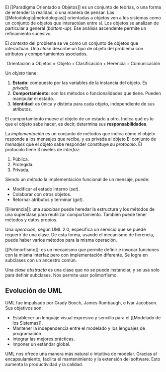 El [[Paradigma Orientado a Objetos]] es un conjunto de teorías, o una forma de entender la realidad, o una manera de pensar. Las [[Metodología|metodologías]] orientadas a objetos ven a los sistemas como un conjunto de objetos que interactúan entre sí. Los objetos se analizan de particular a general (*bottom-up*). Ese análisis ascendente permite un refinamiento sucesivo.

El *contexto* del problema se ve como un conjunto de objetos que interactúan. Una *clase* describe un tipo de objeto del problema con atributos y comportamientos asociados.

$$\text{Orientación a Objetos} = \text{Objeto} + \text{Clasificación} + \text{Herencia} + \text{Comunicación}$$

Un *objeto* tiene:

1. **Estado**: compuesto por las variables de la instancia del objeto. Es *privado*.
2. **Comportamiento**: son los métodos o funcionalidades que tiene. Pueden manipular el estado.
3. **Identidad**: es única y distinta para cada objeto, independiente de sus atributos.

El comportamiento mueve al objeto de un estado a otro. Indica qué es lo que el objeto sabe hacer, es decir, determina sus **responsabilidades**.

La *implementación* es un conjunto de métodos que indica cómo el objeto responde a los mensajes que recibe, y es privada al objeto El conjunto de *mensajes* que el objeto sabe responder constituye su *protocolo*. El protocolo tiene 3 niveles de *interfaz*:

1. Pública.
2. Protegida.
3. Privada.

Siendo un *método* la implementación funcional de un mensaje, puede:

- Modificar el estado interno (*set*).
- Colaborar con otros objetos.
- Retornar atributos y terminar (*get*).

[[Herencia]]: una *subclase* puede heredar la estructura y los métodos de una superclase para reutilizar comportamiento. También puede tener métodos y datos propios. 

Una *operación*, según UML 2.0, especifica un servicio que se puede requerir de una clase. De esta forma, usando el mecanismo de herencia, puede haber varios métodos para la misma operación.

[[Polimorfismo]]: es un mecanismo que permite definir e invocar funciones con la misma interfaz pero con implementación diferente. Se logra en subclases con un ancestro común.

Una *clase abstracta* es una clase que no se puede instanciar, y se usa solo para definir subclases. Nos permite usar polimorfismo.

## Evolución de UML

UML fue impulsado por Grady Booch, James Rumbaugh, e Ivar Jacobson. Sus objetivos son:

- Establecer un lenguaje visual expresivo y sencillo para el [[Modelado de los Sistemas]].
- Mantener la independencia entre el modelado y los lenguajes de programación.
- Integrar las mejores prácticas.
- Imponer un estándar global.

UML nos ofrece una manera más natural o intuitiva de modelar. Gracias al encapsulamiento, facilita el mantenimiento y la extensión del software. Esto aumenta la productividad y la calidad.

